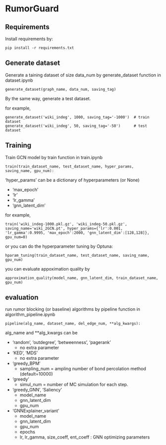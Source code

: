 # RumorGuard



## Requirements

Install requirements by:

```
pip install -r requirements.txt
```

## Generate dataset

Generate a taining dataset of size data_num by generate_dataset function in dataset.ipynb

```
generate_dataset(graph_name, data_num, saving_tag)
```

By the same way, generate a test dataset.

for example,

```
generate_dataset('wiki_indeg', 1000, saving_tag='-1000')  # train dataset
generate_dataset('wiki_indeg', 50, saving_tag='-50')      # test dataset
```

## Training

Train GCN model by train function in train.ipynb

```
train(train_dataset_name, test_dataset_name, hyper_params, saving_name, gpu_num):
```

‘hyper_params’ can be a dictionary of hyperparameters (or None)

- ‘max_epoch’
- ‘lr’
- ‘lr_gamma’
- ‘gnn_latent_dim’

for example,

```
train('wiki_indeg-1000.pkl.gz', 'wiki_indeg-50.pkl.gz', saving_name='wiki_2GCN.pt', hyper_params={'lr':0.001, 'lr_gamma':0.9995, 'max_epoch':2000, 'gnn_latent_dim':[128,128]}, gpu_num=0)
```

or you can do the hyperparameter tuning by Optuna:

```
hparam_tuning(train_dataset_name, test_dataset_name, saving_name, gpu_num)
```

you can evaluate appoximation quality by

```
approximation_quality(model_name, gnn_latent_dim, train_dataset_name, gpu_num)
```

## evaluation

run rumor blocking (or baseline) algorithms by pipeline function in algorithm_pipeline.ipynb

```
pipeline(alg_name, dataset_name, del_edge_num, **alg_kwargs):
```
alg_name and **alg_kwargs can be

- ‘random’, ‘outdegree’, ‘betweenness’, ‘pagerank’
    - no extra parameter
- ‘KED’, ‘MDS’
    - no extra parameter
- ‘greedy_BPM’
    - sampling_num = ampling number of bond percolation method (default=10000)
- ‘greedy’
    - simul_num = number of MC simulation for each step.
- ‘greedy_GNN’, ‘Saliency’
    - model_name
    - gnn_latent_dim
    - gpu_num
- ‘GNNExplainer_variant’
    - model_name
    - gnn_latent_dim
    - gpu_num
    - epochs
    - lr, lr_gamma, size_coeff, ent_coeff : GNN optimizing parameters
